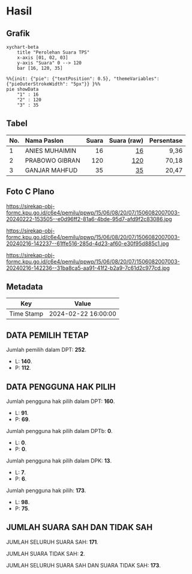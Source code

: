 # Hasil

## Grafik

```mermaid
xychart-beta
    title "Perolehan Suara TPS"
    x-axis [01, 02, 03]
    y-axis "Suara" 0 --> 120
    bar [16, 120, 35]
```

```mermaid
%%{init: {"pie": {"textPosition": 0.5}, "themeVariables": {"pieOuterStrokeWidth": "5px"}} }%%
pie showData
    "1" : 16
    "2" : 120
    "3" : 35
```

## Tabel

| No. | Nama Paslon    | Suara | Suara (raw) | Persentase |
|:--- |:-------------- | -----:| -----------:| ----------:|
| 1   | ANIES MUHAIMIN | 16    | [16][p-1]   | 9,36       |
| 2   | PRABOWO GIBRAN | 120   | [120][p-2]  | 70,18      |
| 3   | GANJAR MAHFUD  | 35    | [35][p-3]   | 20,47      |


[p-1]: https://github.com/gigit-pemilu/pemilu-2024-15-jambi/blob/main/pilpres/hitung-suara/sub/15-jambi/sub/06-tanjung-jabung-barat/sub/08-renah-mendaluh/sub/2007-muara-danau/sub/003-tps/sub/paslon-1.txt
[p-2]: https://github.com/gigit-pemilu/pemilu-2024-15-jambi/blob/main/pilpres/hitung-suara/sub/15-jambi/sub/06-tanjung-jabung-barat/sub/08-renah-mendaluh/sub/2007-muara-danau/sub/003-tps/sub/paslon-2.txt
[p-3]: https://github.com/gigit-pemilu/pemilu-2024-15-jambi/blob/main/pilpres/hitung-suara/sub/15-jambi/sub/06-tanjung-jabung-barat/sub/08-renah-mendaluh/sub/2007-muara-danau/sub/003-tps/sub/paslon-3.txt

## Foto C Plano

https://sirekap-obj-formc.kpu.go.id/c6e4/pemilu/ppwp/15/06/08/20/07/1506082007003-20240222-153505--e0d96ff2-81a6-4bde-95d7-afd9f2c83086.jpg

https://sirekap-obj-formc.kpu.go.id/c6e4/pemilu/ppwp/15/06/08/20/07/1506082007003-20240216-142237--61ffe516-285d-4d23-af60-e30f95d885c1.jpg

https://sirekap-obj-formc.kpu.go.id/c6e4/pemilu/ppwp/15/06/08/20/07/1506082007003-20240216-142236--31ba8ca5-aa91-41f2-b2a9-7c61d2c977cd.jpg


## Metadata

| Key        | Value               |
| ---------- | ------------------- |
| Time Stamp | 2024-02-22 16:00:00 |


## DATA PEMILIH TETAP

Jumlah pemilih dalam DPT: **252**.
 * L: **140**.
 * P: **112**.

## DATA PENGGUNA HAK PILIH

Jumlah pengguna hak pilih dalam DPT: **160**.
 * L: **91**.
 * P: **69**.

Jumlah pengguna hak pilih dalam DPTb: **0**.
 * L: **0**.
 * P: **0**.

Jumlah pengguna hak pilih dalam DPK: **13**.
 * L: **7**.
 * P: **6**.

Jumlah pengguna hak pilih: **173**.
 * L: **98**.
 * P: **75**.

## JUMLAH SUARA SAH DAN TIDAK SAH

JUMLAH SELURUH SUARA SAH: **171**.

JUMLAH SUARA TIDAK SAH: **2**.

JUMLAH SELURUH SUARA SAH DAN SUARA TIDAK SAH: **173**.


